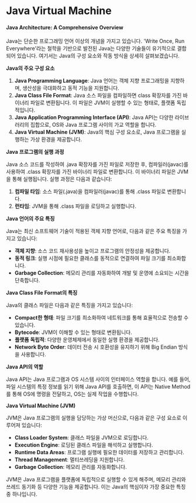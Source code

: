 # Java Virtual Machine

#### Java Architecture: A Comprehensive Overview

Java는 단순한 프로그래밍 언어 이상의 개념을 가지고 있습니다. 'Write Once, Run Everywhere'라는 철학을 기반으로 발전된 Java는 다양한 기술들이 유기적으로 결합되어 있습니다. 여기서는 Java의 구성 요소와 작동 방식을 상세히 살펴보겠습니다.

**Java의 주요 구성 요소**

1. **Java Programming Language**: Java 언어는 객체 지향 프로그래밍을 지향하며, 생산성을 극대화하고 동적 기능을 지원합니다.
2. **Java Class File Format**: Java 소스 파일을 컴파일하면 class 확장자를 가진 바이너리 파일로 변환됩니다. 이 파일은 JVM이 실행할 수 있는 형태로, 플랫폼 독립적입니다.
3. **Java Application Programming Interface (API)**: Java API는 다양한 라이브러리의 집합으로, OS와 Java 프로그램 사이의 가교 역할을 합니다.
4. **Java Virtual Machine (JVM)**: Java의 핵심 구성 요소로, Java 프로그램을 실행하는 가상 환경을 제공합니다.

**Java 프로그램의 실행 과정**

Java 소스 코드를 작성하여 .java 확장자를 가진 파일로 저장한 후, 컴파일러(javac)를 사용하여 .class 확장자를 가진 바이너리 파일로 변환합니다. 이 바이너리 파일은 JVM을 통해 실행됩니다. 실행 과정은 다음과 같습니다:

1. **컴파일 타임**: 소스 파일(.java)을 컴파일러(javac)를 통해 .class 파일로 변환합니다.
2. **런타임**: JVM을 통해 .class 파일을 로딩하고 실행합니다.

**Java 언어의 주요 특징**

Java는 최신 소프트웨어 기술이 적용된 객체 지향 언어로, 다음과 같은 주요 특징을 가지고 있습니다:

* **객체 지향**: 소스 코드 재사용성을 높이고 프로그램의 안정성을 제공합니다.
* **동적 링크**: 실행 시점에 필요한 클래스를 동적으로 연결하여 파일 크기를 최소화합니다.
* **Garbage Collection**: 메모리 관리를 자동화하여 개발 및 운영에 소요되는 시간을 단축합니다.

**Java Class File Format의 특징**

Java의 클래스 파일은 다음과 같은 특징을 가지고 있습니다:

* **Compact한 형태**: 파일 크기를 최소화하여 네트워크를 통해 효율적으로 전송할 수 있습니다.
* **Bytecode**: JVM이 이해할 수 있는 형태로 변환됩니다.
* **플랫폼 독립적**: 다양한 운영체제에서 동일한 실행 환경을 제공합니다.
* **Network Byte Order**: 데이터 전송 시 호환성을 유지하기 위해 Big Endian 방식을 사용합니다.

**Java API의 역할**

Java API는 Java 프로그램과 OS 시스템 사이의 인터페이스 역할을 합니다. 예를 들어, 파일 시스템의 특정 정보를 읽기 위해 Java API를 호출하면, 이 API는 Native Method를 통해 OS에 명령을 전달하고, OS는 실제 작업을 수행합니다.

**Java Virtual Machine (JVM)**

JVM은 Java 프로그램의 실행을 담당하는 가상 머신으로, 다음과 같은 구성 요소로 이루어져 있습니다:

* **Class Loader System**: 클래스 파일을 JVM으로 로딩합니다.
* **Execution Engine**: 로딩된 클래스 파일을 해석하고 실행합니다.
* **Runtime Data Areas**: 프로그램 실행에 필요한 데이터를 저장하고 관리합니다.
* **Thread Management**: 멀티쓰레딩을 지원합니다.
* **Garbage Collection**: 메모리 관리를 자동화합니다.

JVM은 Java 프로그램을 플랫폼에 독립적으로 실행할 수 있게 해주며, 메모리 관리와 쓰레드 동기화 등 다양한 기능을 제공합니다. 이는 Java의 핵심이자 가장 중요한 특징 중 하나입니다.
